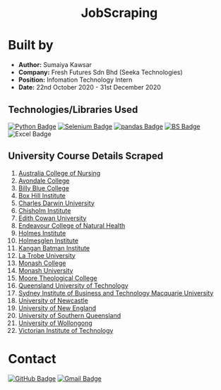 <h1 align="center">JobScraping</h1>

# Built by
- **Author:** Sumaiya Kawsar
- **Company:** Fresh Futures Sdn Bhd (Seeka Technologies)
- **Position:** Infomation Technology Intern
- **Date:** 22nd October 2020 - 31st December 2020


## Technologies/Libraries Used
[![Python Badge](https://img.shields.io/badge/-Python-3776AB?style=flat&labelColor=black&logo=python&logoColor=3776AB)](https://docs.python.org/3/) [![Selenium Badge](https://img.shields.io/badge/-Selenium-43B02A?style=flat&labelColor=black&logo=selenium&logoColor=43B02A)](https://www.selenium.dev/documentation/en/getting_started/) [![pandas Badge](https://img.shields.io/badge/-Pandas-150458?style=flat&labelColor=black&logo=pandas&logoColor=150458)](https://pandas.pydata.org/pandas-docs/stable/user_guide/10min.html) [![BS Badge](https://img.shields.io/badge/-Beautiful_Soup-11303d?style=flat&labelColor=black&logoColor=11303d)](https://www.crummy.com/software/BeautifulSoup/bs4/doc/)![Excel Badge](https://img.shields.io/badge/-Microsoft_Excel-217346?style=flat&labelColor=black&logo=microsoftexcel&logoColor=217346)


 
## University Course Details Scraped
1. [Australia College of Nursing](https://github.com/sumaiyakawsar/JobScraping/tree/main/AustraliaCollegeofNursingScrape)
2. [Avondale College](https://github.com/sumaiyakawsar/JobScraping/tree/main/Avondale%20College)
3. [Billy Blue College](https://github.com/sumaiyakawsar/JobScraping/tree/main/BillyBlueScrape)
4. [Box Hill Institute](https://github.com/sumaiyakawsar/JobScraping/tree/main/BoxHillScrape)
5. [Charles Darwin University](https://github.com/sumaiyakawsar/JobScraping/tree/main/CDUScrape)
6. [Chisholm Institute](https://github.com/sumaiyakawsar/JobScraping/tree/main/ChisholmScrape)
7. [Edith Cowan University](https://github.com/sumaiyakawsar/JobScraping/tree/main/ECUScrape)
8. [Endeavour College of Natural Health](https://github.com/sumaiyakawsar/JobScraping/tree/main/EndeavourCNHScrape)
9. [Holmes Institute](https://github.com/sumaiyakawsar/JobScraping/tree/main/HolmesInstitute)
10. [Holmesglen Institute](https://github.com/sumaiyakawsar/JobScraping/tree/main/HolmesglenScrape)
11. [Kangan Batman Institute](https://github.com/sumaiyakawsar/JobScraping/tree/main/KanganScrape)
12. [La Trobe University](https://github.com/sumaiyakawsar/JobScraping/tree/main/LaTrobeScrape)
13. [Monash College](https://github.com/sumaiyakawsar/JobScraping/tree/main/MonashCollegeScrape)
14. [Monash University](https://github.com/sumaiyakawsar/JobScraping/tree/main/MonashScrape)
15. [Moore Theological College](https://github.com/sumaiyakawsar/JobScraping/tree/main/MooreScrape)
16. [Queensland University of Technology](https://github.com/sumaiyakawsar/JobScraping/tree/main/QUTScrape)
17. [Sydney Institute of Business and Technology Macquarie University](https://github.com/sumaiyakawsar/JobScraping/tree/main/SIBTScrape)
18. [University of Newcastle](https://github.com/sumaiyakawsar/JobScraping/tree/main/UNCScrap)
19. [University of New England](https://github.com/sumaiyakawsar/JobScraping/tree/main/UNEScrape)
20. [University of Southern Queensland](https://github.com/sumaiyakawsar/JobScraping/tree/main/USQScrape)
21. [University of Wollongong](https://github.com/sumaiyakawsar/JobScraping/tree/main/UWAscrape)
22. [Victorian Institute of Technology](https://github.com/sumaiyakawsar/JobScraping/tree/main/VITScrape)

# Contact
[![GitHub Badge](https://img.shields.io/badge/-@sumaiyakawsar-181717?style=plastic&labelColor=181717&logo=github&logoColor=white&link=https://github.com/sumaiyakawsar)](https://github.com/sumaiyakawsar) [![Gmail Badge](https://img.shields.io/badge/-sumaiya.kawsar693@gmail.com-c0392b?style=plastic&labelColor=c0392b&logo=gmail&logoColor=white)](mailto:sumaiyakawsar693@gmail.com)


